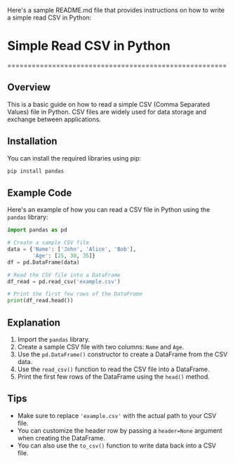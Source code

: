 Here's a sample README.md file that provides instructions on how to write a simple read CSV in Python:

# Simple Read CSV in Python
======================================================

## Overview

This is a basic guide on how to read a simple CSV (Comma Separated Values) file in Python. CSV files are widely used for data storage and exchange between applications.

## Installation

You can install the required libraries using pip:
```bash
pip install pandas
```
## Example Code

Here's an example of how you can read a CSV file in Python using the `pandas` library:
```python
import pandas as pd

# Create a sample CSV file
data = {'Name': ['John', 'Alice', 'Bob'], 
        'Age': [25, 30, 35]}
df = pd.DataFrame(data)

# Read the CSV file into a DataFrame
df_read = pd.read_csv('example.csv')

# Print the first few rows of the DataFrame
print(df_read.head())
```
## Explanation

1. Import the `pandas` library.
2. Create a sample CSV file with two columns: `Name` and `Age`.
3. Use the `pd.DataFrame()` constructor to create a DataFrame from the CSV data.
4. Use the `read_csv()` function to read the CSV file into a DataFrame.
5. Print the first few rows of the DataFrame using the `head()` method.

## Tips

* Make sure to replace `'example.csv'` with the actual path to your CSV file.
* You can customize the header row by passing a `header=None` argument when creating the DataFrame.
* You can also use the `to_csv()` function to write data back into a CSV file.